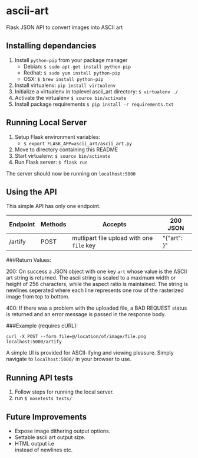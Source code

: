 # ascii-art
Flask JSON API to convert images into ASCII art

Installing dependancies
------------------------------------------------

1. Install `python-pip` from your package manager
    * Debian: `$ sudo apt-get install python-pip`
    * Redhat: `$ sudo yum install python-pip`
    * OSX: `$ brew install python-pip`
2. Install virtualenv: `pip install virtualenv`
3. Initialize a virtualenv in toplevel ascii_art directory:
`$ virtualenv ./`
4. Activate the virtualenv
`$ source bin/activate`
5. Install package requirements 
`$ pip install -r requirements.txt`

Running Local Server
------------------------------------------------
1. Setup Flask environment variables:
    * `$ export FLASK_APP=ascii_art/ascii_art.py`
2. Move to directory containing this README
3. Start virtualenv: `$ source bin/activate`
4. Run Flask server: `$ flask run`

The server should now be running on `localhost:5000`

Using the API
------------------------------------------------

This simple API has only one endpoint.

Endpoint | Methods | Accepts                                   | 200 JSON
---------|---------|-------------------------------------------|--------------
/artify  | POST    | mutlipart file upload with one `file` key | "{"art": <ascii-art-string>}"

###Return Values:

200: On success a JSON object with one key `art` whose value is the ASCII art
string is returned. The ascii string is scaled to a maximum width or height of 256
characters, while the aspect ratio is maintained. The string is  newlines
seperated where each line represents one row of the rasterized image from top
to bottom.

400: If there was a problem with the uploaded file, a BAD REQUEST status is
returned and an error message is passed in the response body.

###Example (requires cURL):

`curl -X POST --form file=@/location/of/image/file.png localhost:5000/artify`

A simple UI is provided for ASCII-ifying and viewing pleasure. Simply navigate
to `localhost:5000/` in your browser to use.

Running API tests
------------------------------------------------

1. Follow steps for running the local server.
2. run `$ nosetests tests/`

Future Improvements
------------------------------------------------

* Expose image dithering output options.
* Settable ascii art output size.
* HTML output i.e <br> instead of newlines etc.
